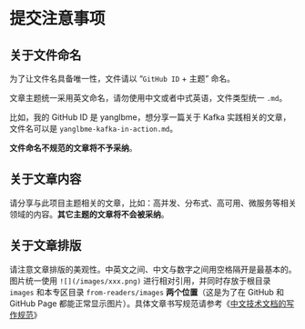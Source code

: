 # 提交注意事项
## 关于文件命名
为了让文件名具备唯一性，文件请以 “`GitHub ID` + 主题” 命名。

文章主题统一采用英文命名，请勿使用中文或者中式英语，文件类型统一 `.md`。

比如，我的 GitHub ID 是 yanglbme，想分享一篇关于 Kafka 实践相关的文章，文件名可以是 `yanglbme-kafka-in-action.md`。

**文件命名不规范的文章将不予采纳**。

## 关于文章内容
请分享与此项目主题相关的文章，比如：高并发、分布式、高可用、微服务等相关领域的内容。**其它主题的文章将不会被采纳**。

## 关于文章排版
请注意文章排版的美观性。中英文之间、中文与数字之间用空格隔开是最基本的。图片统一使用 `![](/images/xxx.png)` 进行相对引用，并同时存放于根目录 `images` 和本专区目录 `from-readers/images` **两个位置**（这是为了在 GitHub 和 GitHub Page 都能正常显示图片）。具体文章书写规范请参考《[中文技术文档的写作规范](https://github.com/ruanyf/document-style-guide)》